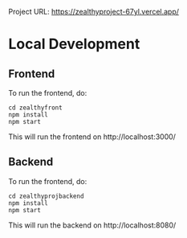 Project URL: https://zealthyproject-67yl.vercel.app/


# Local Development

## Frontend

To run the frontend, do:

```
cd zealthyfront
npm install
npm start
```

This will run the frontend on http://localhost:3000/

## Backend

To run the frontend, do:

```
cd zealthyprojbackend
npm install
npm start
```

This will run the backend on http://localhost:8080/
